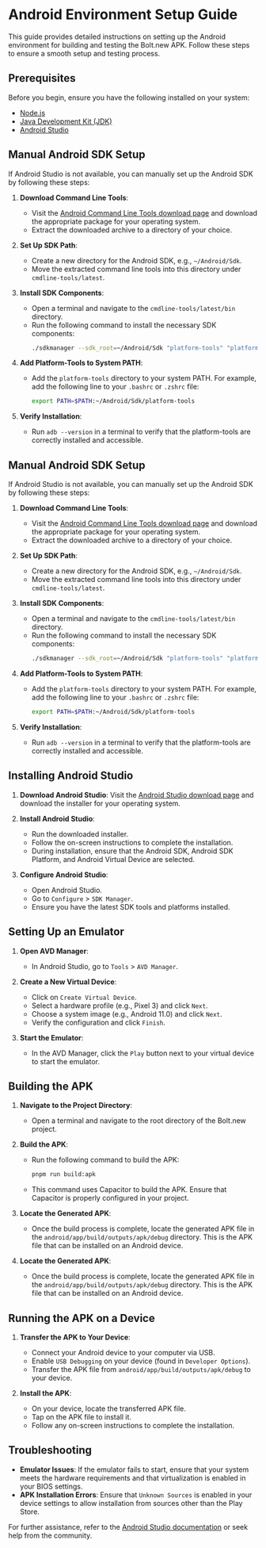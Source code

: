 # Android Environment Setup Guide

This guide provides detailed instructions on setting up the Android environment for building and testing the Bolt.new APK. Follow these steps to ensure a smooth setup and testing process.

## Prerequisites

Before you begin, ensure you have the following installed on your system:

- [Node.js](https://nodejs.org/en/download/)
- [Java Development Kit (JDK)](https://www.oracle.com/java/technologies/javase-jdk11-downloads.html)
- [Android Studio](https://developer.android.com/studio)

## Manual Android SDK Setup

If Android Studio is not available, you can manually set up the Android SDK by following these steps:

1. **Download Command Line Tools**:
   - Visit the [Android Command Line Tools download page](https://developer.android.com/studio#command-tools) and download the appropriate package for your operating system.
   - Extract the downloaded archive to a directory of your choice.

2. **Set Up SDK Path**:
   - Create a new directory for the Android SDK, e.g., `~/Android/Sdk`.
   - Move the extracted command line tools into this directory under `cmdline-tools/latest`.

3. **Install SDK Components**:
   - Open a terminal and navigate to the `cmdline-tools/latest/bin` directory.
   - Run the following command to install the necessary SDK components:
     ```bash
     ./sdkmanager --sdk_root=~/Android/Sdk "platform-tools" "platforms;android-30" "build-tools;30.0.3"
     ```

4. **Add Platform-Tools to System PATH**:
   - Add the `platform-tools` directory to your system PATH. For example, add the following line to your `.bashrc` or `.zshrc` file:
     ```bash
     export PATH=$PATH:~/Android/Sdk/platform-tools
     ```

5. **Verify Installation**:
   - Run `adb --version` in a terminal to verify that the platform-tools are correctly installed and accessible.

## Manual Android SDK Setup

If Android Studio is not available, you can manually set up the Android SDK by following these steps:

1. **Download Command Line Tools**:
   - Visit the [Android Command Line Tools download page](https://developer.android.com/studio#command-tools) and download the appropriate package for your operating system.
   - Extract the downloaded archive to a directory of your choice.

2. **Set Up SDK Path**:
   - Create a new directory for the Android SDK, e.g., `~/Android/Sdk`.
   - Move the extracted command line tools into this directory under `cmdline-tools/latest`.

3. **Install SDK Components**:
   - Open a terminal and navigate to the `cmdline-tools/latest/bin` directory.
   - Run the following command to install the necessary SDK components:
     ```bash
     ./sdkmanager --sdk_root=~/Android/Sdk "platform-tools" "platforms;android-30" "build-tools;30.0.3"
     ```

4. **Add Platform-Tools to System PATH**:
   - Add the `platform-tools` directory to your system PATH. For example, add the following line to your `.bashrc` or `.zshrc` file:
     ```bash
     export PATH=$PATH:~/Android/Sdk/platform-tools
     ```

5. **Verify Installation**:
   - Run `adb --version` in a terminal to verify that the platform-tools are correctly installed and accessible.

## Installing Android Studio

1. **Download Android Studio**: Visit the [Android Studio download page](https://developer.android.com/studio) and download the installer for your operating system.

2. **Install Android Studio**:
   - Run the downloaded installer.
   - Follow the on-screen instructions to complete the installation.
   - During installation, ensure that the Android SDK, Android SDK Platform, and Android Virtual Device are selected.

3. **Configure Android Studio**:
   - Open Android Studio.
   - Go to `Configure` > `SDK Manager`.
   - Ensure you have the latest SDK tools and platforms installed.

## Setting Up an Emulator

1. **Open AVD Manager**:
   - In Android Studio, go to `Tools` > `AVD Manager`.

2. **Create a New Virtual Device**:
   - Click on `Create Virtual Device`.
   - Select a hardware profile (e.g., Pixel 3) and click `Next`.
   - Choose a system image (e.g., Android 11.0) and click `Next`.
   - Verify the configuration and click `Finish`.

3. **Start the Emulator**:
   - In the AVD Manager, click the `Play` button next to your virtual device to start the emulator.

## Building the APK

1. **Navigate to the Project Directory**:
   - Open a terminal and navigate to the root directory of the Bolt.new project.

2. **Build the APK**:
   - Run the following command to build the APK:
     ```bash
     pnpm run build:apk
     ```
   - This command uses Capacitor to build the APK. Ensure that Capacitor is properly configured in your project.
   
3. **Locate the Generated APK**:
   - Once the build process is complete, locate the generated APK file in the `android/app/build/outputs/apk/debug` directory. This is the APK file that can be installed on an Android device.
   
3. **Locate the Generated APK**:
   - Once the build process is complete, locate the generated APK file in the `android/app/build/outputs/apk/debug` directory. This is the APK file that can be installed on an Android device.

## Running the APK on a Device

1. **Transfer the APK to Your Device**:
   - Connect your Android device to your computer via USB.
   - Enable `USB Debugging` on your device (found in `Developer Options`).
   - Transfer the APK file from `android/app/build/outputs/apk/debug` to your device.

2. **Install the APK**:
   - On your device, locate the transferred APK file.
   - Tap on the APK file to install it.
   - Follow any on-screen instructions to complete the installation.

## Troubleshooting

- **Emulator Issues**: If the emulator fails to start, ensure that your system meets the hardware requirements and that virtualization is enabled in your BIOS settings.
- **APK Installation Errors**: Ensure that `Unknown Sources` is enabled in your device settings to allow installation from sources other than the Play Store.

For further assistance, refer to the [Android Studio documentation](https://developer.android.com/studio/intro) or seek help from the community.

